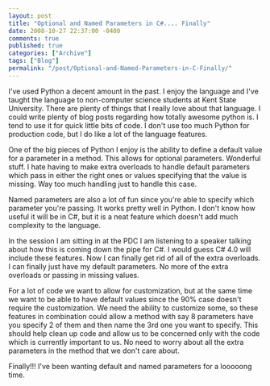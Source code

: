 ```yaml
---
layout: post
title: "Optional and Named Parameters in C#.... Finally"
date: 2008-10-27 22:37:00 -0400
comments: true
published: true
categories: ["Archive"]
tags: ["Blog"]
permalink: "/post/Optional-and-Named-Parameters-in-C-Finally/"
---
```

<!-- more -->



<p>I've used Python a decent amount in the past. I enjoy the language and I've taught the language to non-computer science students at Kent State University. There are plenty of things that I really love about that language. I could write plenty of blog posts regarding how totally awesome python is. I tend to use it for quick little bits of code. I don't use too much Python for production code, but I do like a lot of the language features.</p>
<p>One of the big pieces of Python I enjoy is the ability to define a default value for a parameter in a method. This allows for optional parameters. Wonderful stuff. I hate having to make extra overloads to handle default parameters which pass in either the right ones or values specifying that the value is missing. Way too much handling just to handle this case.</p>
<p>Named parameters are also a lot of fun since you're able to specify which parameter you're passing. It works pretty well in Python. I don't know how useful it will be in C#, but it is a neat feature which doesn't add much complexity to the language.</p>
<p>In the session I am sitting in at the PDC I am listening to a speaker talking about how this is coming down the pipe for C#. I would guess C# 4.0 will include these features. Now I can finally get rid of all of the extra overloads. I can finally just have my default parameters. No more of the extra overloads or passing in missing values.</p>
<p>For a lot of code we want to allow for customization, but at the same time we want to be able to have default values since the 90% case doesn't require the customization. We need the ability to customize some, so these features in combination could allow a method with say 8 parameters have you specify 2 of them and then name the 3rd one you want to specify. This should help clean up code and allow us to be concerned only with the code which is currently important to us. No need to worry about all the extra parameters in the method that we don't care about.</p>
<p>Finally!!! I've been wanting default and named parameters for a looooong time.</p>
